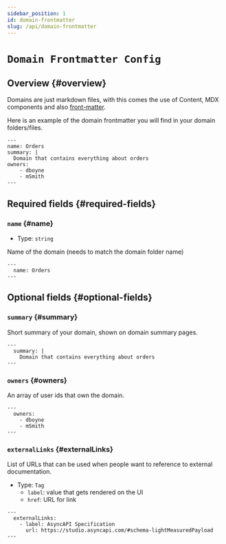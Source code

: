 ```yaml
---
sidebar_position: 1
id: domain-frontmatter
slug: /api/domain-frontmatter
---
```


# `Domain Frontmatter Config`

## Overview {#overview}

Domains are just markdown files, with this comes the use of Content, MDX components and also [front-matter](https://jekyllrb.com/docs/front-matter/).

Here is an example of the domain frontmatter you will find in your domain folders/files.

```mdx"
---
name: Orders
summary: |
  Domain that contains everything about orders
owners:
    - dboyne
    - mSmith
---
```

## Required fields {#required-fields}

### `name` {#name}

- Type: `string`

Name of the domain (needs to match the domain folder name)

```mdx title="Example"
---
  name: Orders
---
```


## Optional fields {#optional-fields}

### `summary` {#summary}

Short summary of your domain, shown on domain summary pages.

```mdx title="Example"
---
  summary: |
    Domain that contains everything about orders
---
```

### `owners` {#owners}

An array of user ids that own the domain.

```mdx title="Example"
---
  owners:
    - dboyne
    - mSmith
---
```

### `externalLinks` {#externalLinks}

List of URLs that can be used when people want to reference to external documentation.

- Type: `Tag`
  - `label`: value that gets rendered on the UI
  - `href`: URL for link

```mdx title="Example"
---
  externalLinks: 
    - label: AsyncAPI Specification
      url: https://studio.asyncapi.com/#schema-lightMeasuredPayload
---
```
